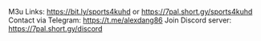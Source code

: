 M3u Links: https://bit.ly/sports4kuhd or https://7pal.short.gy/sports4kuhd
Contact via Telegram: https://t.me/alexdang86
Join Discord server: https://7pal.short.gy/discord
